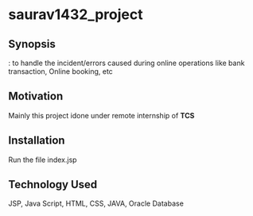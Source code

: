 # saurav1432_project
<h2>Synopsis</h2>: 
to handle the incident/errors caused during online operations like 
 bank transaction, Online booking, etc

<h2>Motivation</h2>
Mainly this project idone under remote internship of <b>TCS</b> 

<h2>Installation</h2>
Run the file index.jsp

<H2>Technology Used</h2>
JSP, Java Script, HTML, CSS, JAVA, Oracle Database


